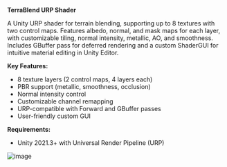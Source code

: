 **TerraBlend URP Shader**

A Unity URP shader for terrain blending, supporting up to 8 textures with two control maps. Features albedo, normal, and mask maps for each layer, with customizable tiling, normal intensity, metallic, AO, and smoothness. Includes GBuffer pass for deferred rendering and a custom ShaderGUI for intuitive material editing in Unity Editor.

**Key Features:**
- 8 texture layers (2 control maps, 4 layers each)
- PBR support (metallic, smoothness, occlusion)
- Normal intensity control
- Customizable channel remapping
- URP-compatible with Forward and GBuffer passes
- User-friendly custom GUI

**Requirements:**
- Unity 2021.3+ with Universal Render Pipeline (URP)

![image](https://github.com/user-attachments/assets/cbea13a5-4fcd-47bb-83bc-fa2af0ec3a48)
